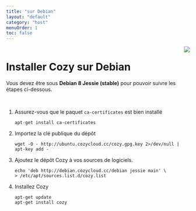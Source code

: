 ```yaml
---
title: "sur Debian"
layout: "default"
category: "host"
menuOrder: 1
toc: false
---
```



<div style="height: 0; overflow: shown; text-align: right">
<img src="/assets/images/debian-logo.png">
</div>

# Installer Cozy sur Debian

Vous devez être sous **Debian 8 Jessie (stable)** pour pouvoir suivre les étapes ci-dessous.

<br>

1. Assurez-vous que le paquet `ca-certificates` est bien installé
    ```
    apt-get install ca-certificates
    ```
2. Importez la clé publique du dépôt
    ```
    wget -O - http://ubuntu.cozycloud.cc/cozy.gpg.key 2>/dev/null | apt-key add -
    ```
3. Ajoutez le dépôt Cozy à vos sources de logiciels.
    ```
    echo 'deb http://debian.cozycloud.cc/debian jessie main' \
    > /etc/apt/sources.list.d/cozy.list
    ```
4. Installez Cozy
    ```
    apt-get update
    apt-get install cozy
    ```
